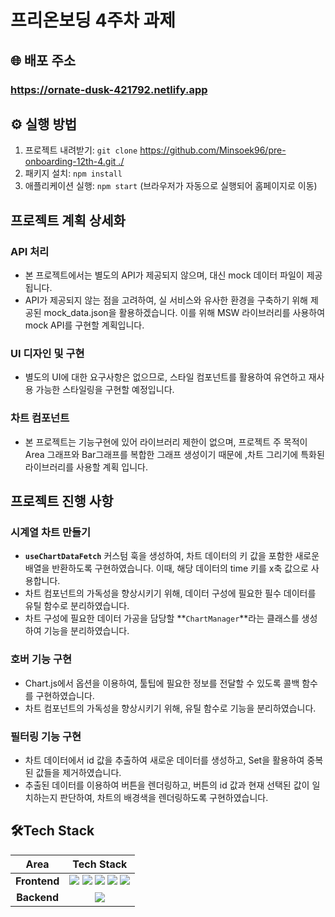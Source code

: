 # 프리온보딩 4주차 과제
## 🌐 배포 주소
### https://ornate-dusk-421792.netlify.app



## ⚙ 실행 방법

1. 프로젝트 내려받기: `git clone` [https://github.com/Minsoek96/pre-onboarding-12th-4.git ./](https://github.com/Minsoek96/pre-onboarding-12th-4.git) 
2. 패키지 설치: `npm install`
3. 애플리케이션 실행: `npm start` (브라우저가 자동으로 실행되어 홈페이지로 이동)
## 프로젝트 계획 상세화

### API 처리

- 본 프로젝트에서는 별도의 API가 제공되지 않으며, 대신 mock 데이터 파일이 제공됩니다.
- API가 제공되지 않는 점을 고려하여, 실 서비스와 유사한 환경을 구축하기 위해 제공된 mock_data.json을 활용하겠습니다. 이를 위해 MSW 라이브러리를 사용하여 mock API를 구현할 계획입니다.

### UI 디자인 및 구현

- 별도의 UI에 대한 요구사항은 없으므로, 스타일 컴포넌트를 활용하여 유연하고 재사용 가능한 스타일링을 구현할 예정입니다.

### 차트 컴포넌트

- 본 프로젝트는 기능구현에 있어 라이브러리 제한이 없으며, 프로젝트 주 목적이 Area 그래프와 Bar그래프를 복합한 그래프 생성이기 때문에 ,차트 그리기에 특화된 라이브러리를 사용할 계획 입니다.
  
## 프로젝트 진행 사항

### 시계열 차트 만들기
- **`useChartDataFetch`** 커스텀 훅을 생성하여, 차트 데이터의 키 값을 포함한 새로운 배열을 반환하도록 구현하였습니다. 이때, 해당 데이터의 time 키를 x축 값으로 사용합니다.
- 차트 컴포넌트의 가독성을 향상시키기 위해, 데이터 구성에 필요한 필수 데이터를 유틸 함수로 분리하였습니다.
- 차트 구성에 필요한 데이터 가공을 담당할 **`ChartManager`**라는 클래스를 생성하여 기능을 분리하였습니다.
    
### 호버 기능 구현
- Chart.js에서 옵션을 이용하여, 툴팁에 필요한 정보를 전달할 수 있도록 콜백 함수를 구현하였습니다.
- 차트 컴포넌트의 가독성을 향상시키기 위해, 유틸 함수로 기능을 분리하였습니다.

### 필터링 기능 구현
- 차트 데이터에서 id 값을 추출하여 새로운 데이터를 생성하고, Set을 활용하여 중복된 값들을 제거하였습니다.
- 추출된 데이터를 이용하여 버튼을 렌더링하고, 버튼의 id 값과 현재 선택된 값이 일치하는지 판단하여, 차트의 배경색을 렌더링하도록 구현하였습니다.

## 🛠Tech Stack
<div>

Area| Tech Stack|
:--------:|:------------------------------:|
**Frontend** | <img src="https://img.shields.io/badge/react-61DAFB?style=for-the-badge&logo=react&logoColor=black"> <img src="https://img.shields.io/badge/React Router-CA4245.svg?&style=for-the-badge&logo=reactrouter&logoColor=white"> <img src="https://img.shields.io/badge/Axios-5A29E4.svg?&style=for-the-badge&logo=axios&logoColor=white"> <img src="https://img.shields.io/badge/styledcomponents-DB7093.svg?&style=for-the-badge&logo=styledcomponents&logoColor=white"> <img src="https://img.shields.io/badge/chart.js-E34F26?style=for-the-badge&logo=chart.js&logoColor=white">
**Backend** | <img src="https://img.shields.io/badge/Mock Service Worker-FF6A33?&style=for-the-badge">
</div>
